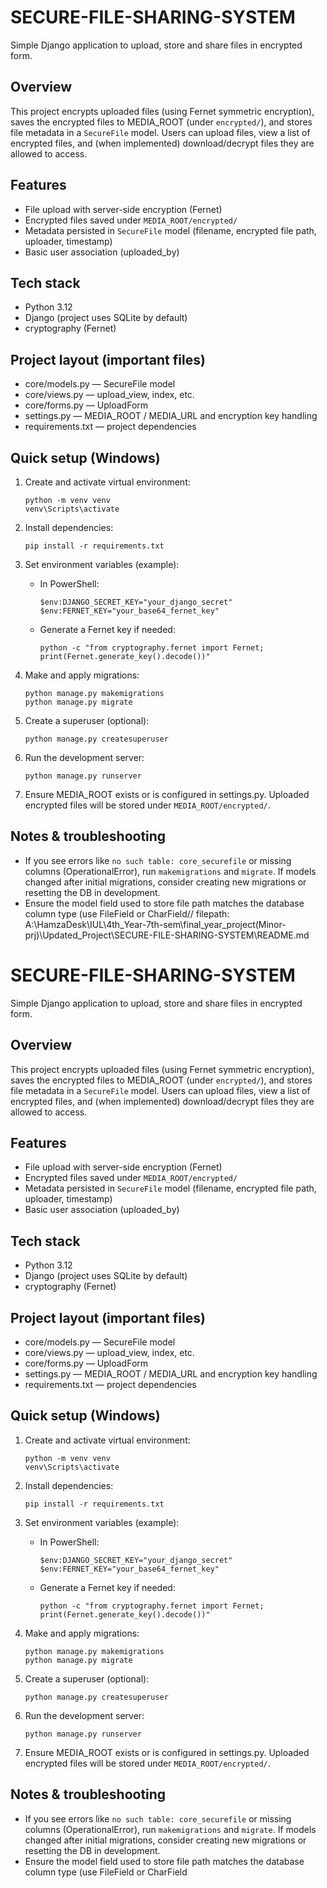 # SECURE-FILE-SHARING-SYSTEM

Simple Django application to upload, store and share files in encrypted form.

## Overview
This project encrypts uploaded files (using Fernet symmetric encryption), saves the encrypted files to MEDIA_ROOT (under `encrypted/`), and stores file metadata in a `SecureFile` model. Users can upload files, view a list of encrypted files, and (when implemented) download/decrypt files they are allowed to access.

## Features
- File upload with server-side encryption (Fernet)
- Encrypted files saved under `MEDIA_ROOT/encrypted/`
- Metadata persisted in `SecureFile` model (filename, encrypted file path, uploader, timestamp)
- Basic user association (uploaded_by)

## Tech stack
- Python 3.12
- Django (project uses SQLite by default)
- cryptography (Fernet)

## Project layout (important files)
- core/models.py — SecureFile model
- core/views.py — upload_view, index, etc.
- core/forms.py — UploadForm
- settings.py — MEDIA_ROOT / MEDIA_URL and encryption key handling
- requirements.txt — project dependencies

## Quick setup (Windows)
1. Create and activate virtual environment:
   ```
   python -m venv venv
   venv\Scripts\activate
   ```

2. Install dependencies:
   ```
   pip install -r requirements.txt
   ```

3. Set environment variables (example):
   - In PowerShell:
     ```
     $env:DJANGO_SECRET_KEY="your_django_secret"
     $env:FERNET_KEY="your_base64_fernet_key"
     ```
   - Generate a Fernet key if needed:
     ```
     python -c "from cryptography.fernet import Fernet; print(Fernet.generate_key().decode())"
     ```

4. Make and apply migrations:
   ```
   python manage.py makemigrations
   python manage.py migrate
   ```

5. Create a superuser (optional):
   ```
   python manage.py createsuperuser
   ```

6. Run the development server:
   ```
   python manage.py runserver
   ```

7. Ensure MEDIA_ROOT exists or is configured in settings.py. Uploaded encrypted files will be stored under `MEDIA_ROOT/encrypted/`.

## Notes & troubleshooting
- If you see errors like `no such table: core_securefile` or missing columns (OperationalError), run `makemigrations` and `migrate`. If models changed after initial migrations, consider creating new migrations or resetting the DB in development.
- Ensure the model field used to store file path matches the database column type (use FileField or CharField// filepath: A:\HamzaDesk\IUL\4th_Year-7th-sem\final_year_project(Minor-prj)\Updated_Project\SECURE-FILE-SHARING-SYSTEM\README.md
# SECURE-FILE-SHARING-SYSTEM

Simple Django application to upload, store and share files in encrypted form.

## Overview
This project encrypts uploaded files (using Fernet symmetric encryption), saves the encrypted files to MEDIA_ROOT (under `encrypted/`), and stores file metadata in a `SecureFile` model. Users can upload files, view a list of encrypted files, and (when implemented) download/decrypt files they are allowed to access.

## Features
- File upload with server-side encryption (Fernet)
- Encrypted files saved under `MEDIA_ROOT/encrypted/`
- Metadata persisted in `SecureFile` model (filename, encrypted file path, uploader, timestamp)
- Basic user association (uploaded_by)

## Tech stack
- Python 3.12
- Django (project uses SQLite by default)
- cryptography (Fernet)

## Project layout (important files)
- core/models.py — SecureFile model
- core/views.py — upload_view, index, etc.
- core/forms.py — UploadForm
- settings.py — MEDIA_ROOT / MEDIA_URL and encryption key handling
- requirements.txt — project dependencies

## Quick setup (Windows)
1. Create and activate virtual environment:
   ```
   python -m venv venv
   venv\Scripts\activate
   ```

2. Install dependencies:
   ```
   pip install -r requirements.txt
   ```

3. Set environment variables (example):
   - In PowerShell:
     ```
     $env:DJANGO_SECRET_KEY="your_django_secret"
     $env:FERNET_KEY="your_base64_fernet_key"
     ```
   - Generate a Fernet key if needed:
     ```
     python -c "from cryptography.fernet import Fernet; print(Fernet.generate_key().decode())"
     ```

4. Make and apply migrations:
   ```
   python manage.py makemigrations
   python manage.py migrate
   ```

5. Create a superuser (optional):
   ```
   python manage.py createsuperuser
   ```

6. Run the development server:
   ```
   python manage.py runserver
   ```

7. Ensure MEDIA_ROOT exists or is configured in settings.py. Uploaded encrypted files will be stored under `MEDIA_ROOT/encrypted/`.

## Notes & troubleshooting
- If you see errors like `no such table: core_securefile` or missing columns (OperationalError), run `makemigrations` and `migrate`. If models changed after initial migrations, consider creating new migrations or resetting the DB in development.
- Ensure the model field used to store file path matches the database column type (use FileField or CharField
